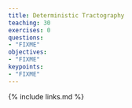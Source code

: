 ```yaml
---
title: Deterministic Tractography
teaching: 30
exercises: 0
questions:
- "FIXME"
objectives:
- "FIXME"
keypoints:
- "FIXME"
---
```


{% include links.md %}
